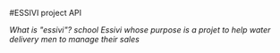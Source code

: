 
#ESSIVI project API

_What is "essivi"? school Essivi whose purpose is a projet to help water delivery men to manage their sales_
